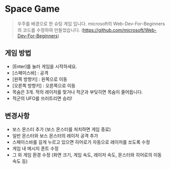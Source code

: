 # Space Game   
> 우주를 배경으로 한 슈팅 게임 입니다. 
> microsoft의 Web-Dev-For-Beginners의 코드를 수정하여 만들었습니다. (https://github.com/microsoft/Web-Dev-For-Beginners)   
     
     
## 게임 방법   
* [Enter]를 눌러 게임을 시작하세요.
* [스페이스바] : 공격
* [왼쪽 방향키] : 왼쪽으로 이동
* [오른쪽 방향키] : 오른쪽으로 이동
* 목숨은 3개. 적의 레이저를 맞거나 적군과 부딪히면 목숨이 줄어듭니다.
* 적군의 UFO를 쓰러트리면 승리!   
     
     
## 변경사항   
* 보스 몬스터 추가 (보스 몬스터를 처치하면 게임 종료)
* 일반 몬스터와 보스 몬스터의 레이저 공격 추가
* 스페이스바를 길게 누르고 있으면 히어로가 자동으로 레이저를 쏘도록 수정
* 게임 내 메시지 폰트 수정
* 그 외 게임 환경 수정 (화면 크기, 게임 속도, 레이저 속도, 몬스터와 히어로의 이동 속도 등)
   
     
## 

